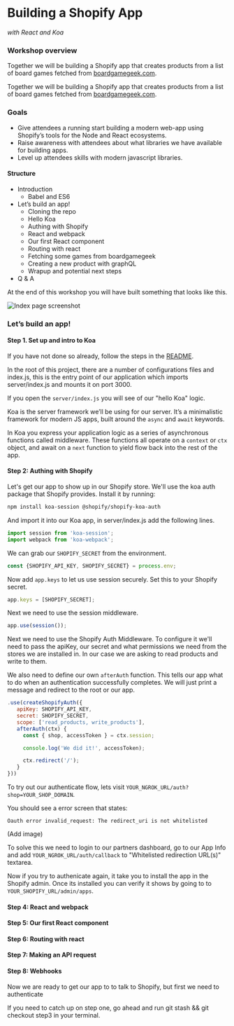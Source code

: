 # Building a Shopify App

_with React and Koa_

### Workshop overview

Together we will be building a Shopify app that creates products from a list of board games fetched from [boardgamegeek.com](https://boardgamegeek.com/).

Together we will be building a Shopify app that creates products from a list of board games fetched from [boardgamegeek.com](https://boardgamegeek.com/).

### Goals

* Give attendees a running start building a modern web-app using Shopify’s tools for the Node and React ecosystems.
* Raise awareness with attendees about what libraries we have available for building apps.
* Level up attendees skills with modern javascript libraries.

#### Structure

* Introduction
  * Babel and ES6
* Let’s build an app!
  * Cloning the repo
  * Hello Koa
  * Authing with Shopify
  * React and webpack
  * Our first React component
  * Routing with react
  * Fetching some games from boardgamegeek
  * Creating a new product with graphQL
  * Wrapup and potential next steps
* Q & A

At the end of this workshop you will have built something that looks like this.

![Index page screenshot](public/images/index-screenshot.png)

### Let’s build an app!

#### Step 1. Set up and intro to Koa

If you have not done so already, follow the steps in the [README](./README.md).

In the root of this project, there are a number of configurations files and index.js, this is the entry point of our application which imports server/index.js and mounts it on port 3000.

If you open the `server/index.js` you will see of our "hello Koa" logic.

Koa is the server framework we’ll be using for our server. It’s a minimalistic framework for modern JS apps, built around the `async` and `await` keywords.

In Koa you express your application logic as a series of asynchronous functions called middleware. These functions all operate on a `context` or `ctx` object, and await on a `next` function to yield flow back into the rest of the app.

#### Step 2: Authing with Shopify

Let's get our app to show up in our Shopify store. We'll use the koa auth package that Shopify provides. Install it by running:

```bash
npm install koa-session @shopify/shopify-koa-auth
```

And import it into our Koa app, in server/index.js add the following lines.

```js
import session from 'koa-session';
import webpack from 'koa-webpack';
```

We can grab our `SHOPIFY_SECRET` from the environment.

```js
const {SHOPIFY_API_KEY, SHOPIFY_SECRET} = process.env;
```

Now add `app.keys` to let us use session securely. Set this to your Shopify secret.

```js
app.keys = [SHOPIFY_SECRET];
```

Next we need to use the session middleware.

```js
app.use(session());
```

Next we need to use the Shopify Auth Middleware. To configure it we'll need to pass the apiKey, our secret and what permissions we need from the stores we are installed in. In our case we are asking to read products and write to them.

We also need to define our own `afterAuth` function. This tells our app what to do when an authentication successfully completes. We will just print a message and redirect to the root or our app.

```js
.use(createShopifyAuth({
   apiKey: SHOPIFY_API_KEY,
   secret: SHOPIFY_SECRET,
   scope: ['read_products, write_products'],
   afterAuth(ctx) {
     const { shop, accessToken } = ctx.session;

     console.log('We did it!', accessToken);

     ctx.redirect('/');
   }
}))
```

To try out our authenticate flow, lets visit `YOUR_NGROK_URL/auth?shop=YOUR_SHOP_DOMAIN`.

You should see a error screen that states:

```
Oauth error invalid_request: The redirect_uri is not whitelisted
```

(Add image)

To solve this we need to login to our partners dashboard, go to our App Info and add `YOUR_NGROK_URL/auth/callback` to "Whitelisted redirection URL(s)" textarea.

Now if you try to authenicate again, it take you to install the app in the Shopify admin. Once its installed you can verify it shows by going to to `YOUR_SHOPIFY_URL/admin/apps`.

#### Step 4: React and webpack

#### Step 5: Our first React component

#### Step 6: Routing with react

#### Step 7: Making an API request

#### Step 8: Webhooks

Now we are ready to get our app to to talk to Shopify, but first we need to authenticate

If you need to catch up on step one, go ahead and run git stash && git checkout step3 in your terminal.
